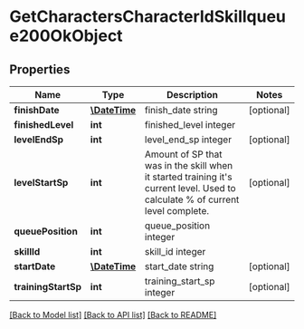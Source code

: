 # GetCharactersCharacterIdSkillqueue200OkObject

## Properties
Name | Type | Description | Notes
------------ | ------------- | ------------- | -------------
**finishDate** | [**\DateTime**](\DateTime.md) | finish_date string | [optional] 
**finishedLevel** | **int** | finished_level integer | 
**levelEndSp** | **int** | level_end_sp integer | [optional] 
**levelStartSp** | **int** | Amount of SP that was in the skill when it started training it&#39;s current level. Used to calculate % of current level complete. | [optional] 
**queuePosition** | **int** | queue_position integer | 
**skillId** | **int** | skill_id integer | 
**startDate** | [**\DateTime**](\DateTime.md) | start_date string | [optional] 
**trainingStartSp** | **int** | training_start_sp integer | [optional] 

[[Back to Model list]](../README.md#documentation-for-models) [[Back to API list]](../README.md#documentation-for-api-endpoints) [[Back to README]](../README.md)


